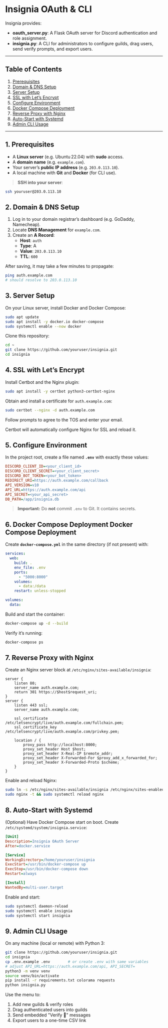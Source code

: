 # Insignia OAuth & CLI

Insignia provides:

- **oauth_server.py**: A Flask OAuth server for Discord authentication and role assignment.
- **insignia.py**: A CLI for administrators to configure guilds, drag users, send verify prompts, and export users.

---
## Table of Contents
1. [Prerequisites](#1-prerequisites)
2. [Domain & DNS Setup](#2-domain--dns-setup)
3. [Server Setup](#3-server-setup)
4. [SSL with Let’s Encrypt](#4-ssl-with-lets-encrypt)
5. [Configure Environment](#5-configure-environment)
6. [Docker Compose Deployment](#6-docker-compose-deployment)
7. [Reverse Proxy with Nginx](#7-reverse-proxy-with-nginx)
8. [Auto-Start with Systemd](#8-auto-start-with-systemd)
9. [Admin CLI Usage](#9-admin-cli-usage)

---
## 1. Prerequisites

- A **Linux server** (e.g. Ubuntu 22.04) with **sudo** access.
- A **domain name** (e.g. `example.com`).
- Your server’s **public IP address** (e.g. `203.0.113.10`).
- A local machine with **Git** and **Docker** (for CLI use).

> **SSH into your server**:
```bash
ssh youruser@203.0.113.10
```

## 2. Domain & DNS Setup

1. Log in to your domain registrar’s dashboard (e.g. GoDaddy, Namecheap).
2. Locate **DNS Management** for `example.com`.
3. Create an **A Record**:
   - **Host**: `auth`
   - **Type**: A
   - **Value**: `203.0.113.10`
   - **TTL**: `600`

After saving, it may take a few minutes to propagate:
```bash
ping auth.example.com
# should resolve to 203.0.113.10
```

## 3. Server Setup

On your Linux server, install Docker and Docker Compose:
```bash
sudo apt update
sudo apt install -y docker.io docker-compose
sudo systemctl enable --now docker
```

Clone this repository:
```bash
cd ~
git clone https://github.com/youruser/insignia.git
cd insignia
```

## 4. SSL with Let’s Encrypt

Install Certbot and the Nginx plugin:
```bash
sudo apt install -y certbot python3-certbot-nginx
```

Obtain and install a certificate for `auth.example.com`:
```bash
sudo certbot --nginx -d auth.example.com
```
Follow prompts to agree to the TOS and enter your email.

Certbot will automatically configure Nginx for SSL and reload it.

## 5. Configure Environment

In the project root, create a file named **`.env`** with exactly these values:
```ini
DISCORD_CLIENT_ID=<your_client_id>
DISCORD_CLIENT_SECRET=<your_client_secret>
DISCORD_BOT_TOKEN=<your_bot_token>
REDIRECT_URI=https://auth.example.com/callback
API_VERSION=v10
API_URL=https://auth.example.com/api
API_SECRET=<your_api_secret>
DB_PATH=/app/insignia.db
```
> **Important:** Do **not** commit `.env` to Git. It contains secrets.

## 6. Docker Compose Deployment Docker Compose Deployment

Create **`docker-compose.yml`** in the same directory (if not present) with:
```yaml
services:
  web:
    build: .
    env_file: .env
    ports:
      - "5000:8000"
    volumes:
      - data:/data
    restart: unless-stopped

volumes:
  data:
```

Build and start the container:
```bash
docker-compose up -d --build
```
Verify it’s running:
```bash
docker-compose ps
```

## 7. Reverse Proxy with Nginx

Create an Nginx server block at `/etc/nginx/sites-available/insignia`:
```nginx
server {
    listen 80;
    server_name auth.example.com;
    return 301 https://$host$request_uri;
}
server {
    listen 443 ssl;
    server_name auth.example.com;

    ssl_certificate /etc/letsencrypt/live/auth.example.com/fullchain.pem;
    ssl_certificate_key /etc/letsencrypt/live/auth.example.com/privkey.pem;

    location / {
        proxy_pass http://localhost:8000;
        proxy_set_header Host $host;
        proxy_set_header X-Real-IP $remote_addr;
        proxy_set_header X-Forwarded-For $proxy_add_x_forwarded_for;
        proxy_set_header X-Forwarded-Proto $scheme;
    }
}
```
Enable and reload Nginx:
```bash
sudo ln -s /etc/nginx/sites-available/insignia /etc/nginx/sites-enabled/
sudo nginx -t && sudo systemctl reload nginx
```

## 8. Auto-Start with Systemd

(Optional) Have Docker Compose start on boot. Create `/etc/systemd/system/insignia.service`:
```ini
[Unit]
Description=Insignia OAuth Server
After=docker.service

[Service]
WorkingDirectory=/home/youruser/insignia
ExecStart=/usr/bin/docker-compose up
ExecStop=/usr/bin/docker-compose down
Restart=always

[Install]
WantedBy=multi-user.target
```
Enable and start:
```bash
sudo systemctl daemon-reload
sudo systemctl enable insignia
sudo systemctl start insignia
```

## 9. Admin CLI Usage

On any machine (local or remote) with Python 3:
```bash
git clone https://github.com/youruser/insignia.git
cd insignia
cp .env.example .env        # or create .env with same variables
# adjust API_URL=https://auth.example.com/api, API_SECRET=
python3 -m venv venv
source venv/bin/activate
pip install -r requirements.txt colorama requests
python insignia.py
```

Use the menu to:

1. Add new guilds & verify roles
2. Drag authenticated users into guilds
3. Send embedded "Verify 🔗" messages
4. Export users to a one-time CSV link
